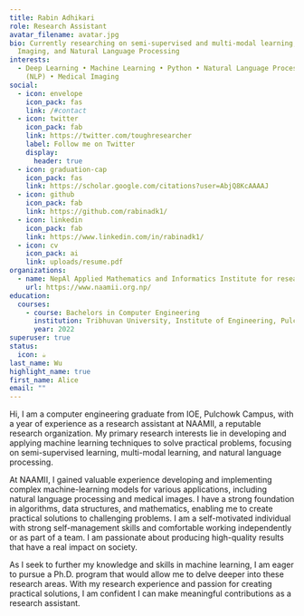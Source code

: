 ```yaml
---
title: Rabin Adhikari
role: Research Assistant
avatar_filename: avatar.jpg
bio: Currently researching on semi-supervised and multi-modal learning, Medical
  Imaging, and Natural Language Processing
interests:
  - Deep Learning • Machine Learning • Python • Natural Language Processing
    (NLP) • Medical Imaging
social:
  - icon: envelope
    icon_pack: fas
    link: /#contact
  - icon: twitter
    icon_pack: fab
    link: https://twitter.com/toughresearcher
    label: Follow me on Twitter
    display:
      header: true
  - icon: graduation-cap
    icon_pack: fas
    link: https://scholar.google.com/citations?user=AbjQ8KcAAAAJ
  - icon: github
    icon_pack: fab
    link: https://github.com/rabinadk1/
  - icon: linkedin
    icon_pack: fab
    link: https://www.linkedin.com/in/rabinadk1/
  - icon: cv
    icon_pack: ai
    link: uploads/resume.pdf
organizations:
  - name: NepAl Applied Mathematics and Informatics Institute for research (NAAMII)
    url: https://www.naamii.org.np/
education:
  courses:
    - course: Bachelors in Computer Engineering
      institution: Tribhuvan University, Institute of Engineering, Pulchowk Campus
      year: 2022
superuser: true
status:
  icon: ☕️
last_name: Wu
highlight_name: true
first_name: Alice
email: ""
---
```

Hi, I am a computer engineering graduate from IOE, Pulchowk Campus, with a year of experience as a research assistant at NAAMII, a reputable research organization. My primary research interests lie in developing and applying machine learning techniques to solve practical problems, focusing on semi-supervised learning, multi-modal learning, and natural language processing.

At NAAMII, I gained valuable experience developing and implementing complex machine-learning models for various applications, including natural language processing and medical images. I have a strong foundation in algorithms, data structures, and mathematics, enabling me to create practical solutions to challenging problems. I am a self-motivated individual with strong self-management skills and comfortable working independently or as part of a team. I am passionate about producing high-quality results that have a real impact on society.

As I seek to further my knowledge and skills in machine learning, I am eager to pursue a Ph.D. program that would allow me to delve deeper into these research areas. With my research experience and passion for creating practical solutions, I am confident I can make meaningful contributions as a research assistant.